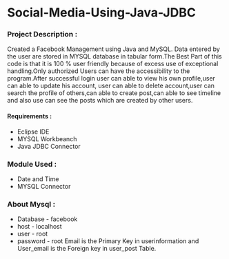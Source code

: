 # Social-Media-Using-Java-JDBC
### Project Description :
Created a Facebook Management using Java and MySQL. Data entered by the user are stored in MYSQL database in tabular form.The Best Part of this code is that it is 100 % user friendly because of excess use of exceptional handling.Only authorized Users can have the accessibility to the program.After successful login user can able to view his own profile,user can able to update his account, user can able to delete account,user can search the profile of others,can able to create post,can able to see timeline and also use can see the posts which are created by other users.

#### Requirements :
* Eclipse IDE
* MYSQL Workbeanch
* Java JDBC Connector

### Module Used :
* Date and Time
* MYSQL Connector

### About Mysql :
* Database - facebook
* host - localhost
* user - root
* password - root
Email is the Primary Key in userinformation and User_email is the Foreign key in user_post Table.
